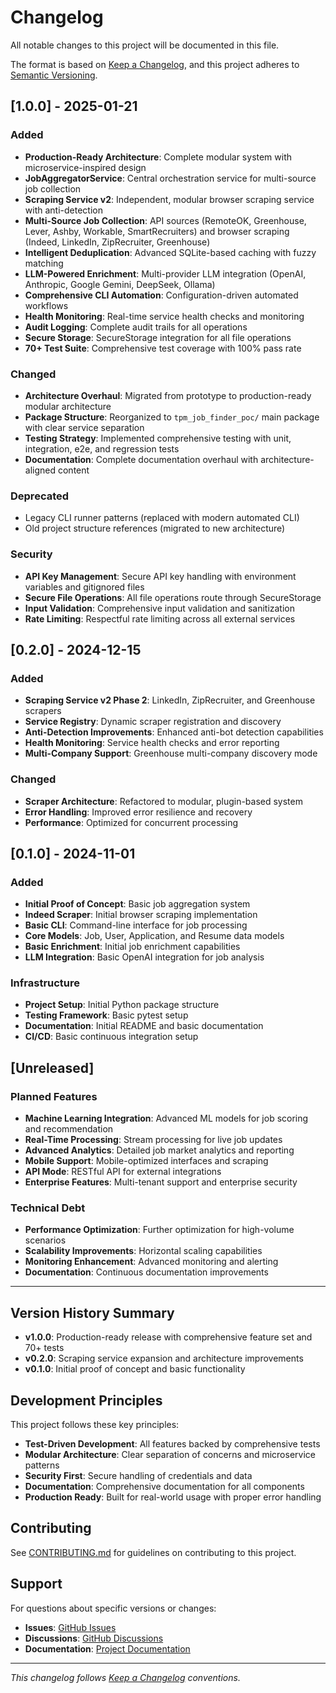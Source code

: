 # Changelog

All notable changes to this project will be documented in this file.

The format is based on [Keep a Changelog](https://keepachangelog.com/en/1.0.0/),
and this project adheres to [Semantic Versioning](https://semver.org/spec/v2.0.0.html).

## [1.0.0] - 2025-01-21

### Added
- **Production-Ready Architecture**: Complete modular system with microservice-inspired design
- **JobAggregatorService**: Central orchestration service for multi-source job collection
- **Scraping Service v2**: Independent, modular browser scraping service with anti-detection
- **Multi-Source Job Collection**: API sources (RemoteOK, Greenhouse, Lever, Ashby, Workable, SmartRecruiters) and browser scraping (Indeed, LinkedIn, ZipRecruiter, Greenhouse)
- **Intelligent Deduplication**: Advanced SQLite-based caching with fuzzy matching
- **LLM-Powered Enrichment**: Multi-provider LLM integration (OpenAI, Anthropic, Google Gemini, DeepSeek, Ollama)
- **Comprehensive CLI Automation**: Configuration-driven automated workflows
- **Health Monitoring**: Real-time service health checks and monitoring
- **Audit Logging**: Complete audit trails for all operations
- **Secure Storage**: SecureStorage integration for all file operations
- **70+ Test Suite**: Comprehensive test coverage with 100% pass rate

### Changed
- **Architecture Overhaul**: Migrated from prototype to production-ready modular architecture
- **Package Structure**: Reorganized to `tpm_job_finder_poc/` main package with clear service separation
- **Testing Strategy**: Implemented comprehensive testing with unit, integration, e2e, and regression tests
- **Documentation**: Complete documentation overhaul with architecture-aligned content

### Deprecated
- Legacy CLI runner patterns (replaced with modern automated CLI)
- Old project structure references (migrated to new architecture)

### Security
- **API Key Management**: Secure API key handling with environment variables and gitignored files
- **Secure File Operations**: All file operations route through SecureStorage
- **Input Validation**: Comprehensive input validation and sanitization
- **Rate Limiting**: Respectful rate limiting across all external services

## [0.2.0] - 2024-12-15

### Added
- **Scraping Service v2 Phase 2**: LinkedIn, ZipRecruiter, and Greenhouse scrapers
- **Service Registry**: Dynamic scraper registration and discovery
- **Anti-Detection Improvements**: Enhanced anti-bot detection capabilities
- **Health Monitoring**: Service health checks and error reporting
- **Multi-Company Support**: Greenhouse multi-company discovery mode

### Changed
- **Scraper Architecture**: Refactored to modular, plugin-based system
- **Error Handling**: Improved error resilience and recovery
- **Performance**: Optimized for concurrent processing

## [0.1.0] - 2024-11-01

### Added
- **Initial Proof of Concept**: Basic job aggregation system
- **Indeed Scraper**: Initial browser scraping implementation
- **Basic CLI**: Command-line interface for job processing
- **Core Models**: Job, User, Application, and Resume data models
- **Basic Enrichment**: Initial job enrichment capabilities
- **LLM Integration**: Basic OpenAI integration for job analysis

### Infrastructure
- **Project Setup**: Initial Python package structure
- **Testing Framework**: Basic pytest setup
- **Documentation**: Initial README and basic documentation
- **CI/CD**: Basic continuous integration setup

## [Unreleased]

### Planned Features
- **Machine Learning Integration**: Advanced ML models for job scoring and recommendation
- **Real-Time Processing**: Stream processing for live job updates
- **Advanced Analytics**: Detailed job market analytics and reporting
- **Mobile Support**: Mobile-optimized interfaces and scraping
- **API Mode**: RESTful API for external integrations
- **Enterprise Features**: Multi-tenant support and enterprise security

### Technical Debt
- **Performance Optimization**: Further optimization for high-volume scenarios
- **Scalability Improvements**: Horizontal scaling capabilities
- **Monitoring Enhancement**: Advanced monitoring and alerting
- **Documentation**: Continuous documentation improvements

---

## Version History Summary

- **v1.0.0**: Production-ready release with comprehensive feature set and 70+ tests
- **v0.2.0**: Scraping service expansion and architecture improvements
- **v0.1.0**: Initial proof of concept and basic functionality

## Development Principles

This project follows these key principles:
- **Test-Driven Development**: All features backed by comprehensive tests
- **Modular Architecture**: Clear separation of concerns and microservice patterns
- **Security First**: Secure handling of credentials and data
- **Documentation**: Comprehensive documentation for all components
- **Production Ready**: Built for real-world usage with proper error handling

## Contributing

See [CONTRIBUTING.md](CONTRIBUTING.md) for guidelines on contributing to this project.

## Support

For questions about specific versions or changes:
- **Issues**: [GitHub Issues](https://github.com/kevin-toles/tpm-job-finder-poc/issues)
- **Discussions**: [GitHub Discussions](https://github.com/kevin-toles/tpm-job-finder-poc/discussions)
- **Documentation**: [Project Documentation](./docs/)

---

_This changelog follows [Keep a Changelog](https://keepachangelog.com/) conventions._
